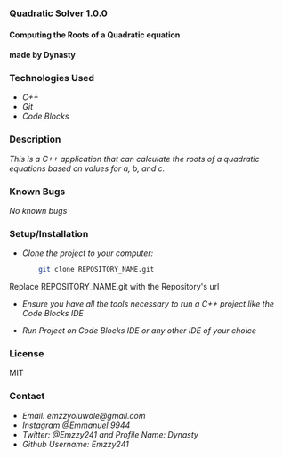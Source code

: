 ### Quadratic Solver 1.0.0
#### Computing the Roots of a Quadratic equation

#### made by Dynasty

### Technologies Used
* _C++_
* _Git_
* _Code Blocks_

### Description
_This is a C++ application that can calculate the roots of a quadratic equations based on values for a, b, and c._

### Known Bugs
_No known bugs_

### Setup/Installation
* _Clone the project to your computer:_
	```sh
		git clone REPOSITORY_NAME.git
	```
Replace REPOSITORY_NAME.git with the Repository's url

* _Ensure you have all the tools necessary to run a C++ project like the Code Blocks IDE_

* _Run Project on Code Blocks IDE or any other IDE of your choice_

### License
MIT

### Contact
* _Email: emzzyoluwole@gmail.com_
* _Instagram @Emmanuel.9944_
* _Twitter: @Emzzy241 and Profile Name: Dynasty_
* _Github Username: Emzzy241_

